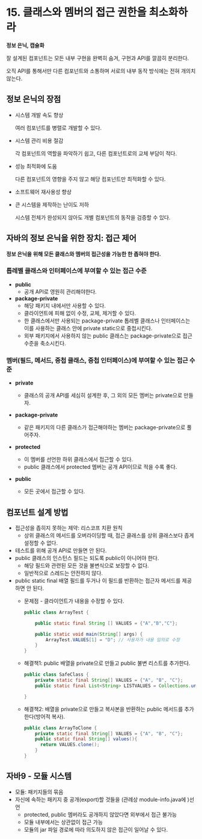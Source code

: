 # 15. 클래스와 멤버의 접근 권한을 최소화하라

**정보 은닉, 캡슐화**

잘 설계된 컴포넌트는 모든 내부 구현을 완벽히 숨겨, 구현과 API를 깔끔히 분리한다.

오직 API를 통해서만 다른 컴포넌트와 소통하며 서로의 내부 동작 방식에는 전혀 개의치 않는다.


## 정보 은닉의 장점

- 시스템 개발 속도 향상
    
    여러 컴포넌트를 병렬로 개발할 수 있다.
    
- 시스템 관리 비용 절감
    
    각 컴포넌트의 역할을 파악하기 쉽고, 다른 컴포넌트로의 교체 부담이 적다.
    
- 성능 최적화에 도움
    
    다른 컴포넌트의 영향을 주지 않고 해당 컴포넌트만 최적화할 수 있다.
    
- 소프트웨어 재사용성 향상
- 큰 시스템을 제작하는 난이도 저하
    
    시스템 전체가 완성되지 않아도 개별 컴포넌트의 동작을 검증할 수 있다.
    


## 자바의 정보 은닉을 위한 장치: 접근 제어

**정보 은닉을 위해 모든 클래스와 멤버의 접근성을 가능한 한 좁혀야 한다.**

### 톱레벨 클래스와 인터페이스에 부여할 수 있는 접근 수준

- **public**
    - 공개 API로 영원히 관리해야한다.
- **package-private**
    - 해당 패키지 내에서만 사용할 수 있다.
    - 클라이언트에 피해 없이 수정, 교체, 제거할 수 있다.
    - 한 클래스에서만 사용되는 package-private 톱레벨 클래스나 인터페이스는 이를 사용하는 클래스 안에 private static으로 중첩시킨다.
    - 외부 패키지에서 사용하지 않는 public 클래스는 package-private으로 접근 수준을 축소시킨다.

### 멤버(필드, 메서드, 중첩 클래스, 중첩 인터페이스)에 부여할 수 있는 접근 수준

- **private**
    - 클래스의 공개 API를 세심히 설계한 후, 그 외의 모든 멤버는 private으로 만들자.
- **package-private**
    
     - 같은 패키지의 다른 클래스가 접근해야하는 멤버는 package-private으로 풀어주자.
    
- **protected**
    - 이 멤버를 선언한 하위 클래스에서 접근할 수 있다.
    - public 클래스에서 protected 멤버는 공개 API이므로 적을 수록 좋다.
- **public**
    - 모든 곳에서 접근할 수 있다.


## 컴포넌트 설계 방법

- 접근성을 좁히지 못하는 제약: 리스코프 치환 원칙
    - 상위 클래스의 메서드를 오버라이딩할 때, 접근 클래스를 상위 클래스보다 좁게 설정할 수 없다.
- 테스트를 위해 공개 API로 만들면 안 된다.
- public 클래스의 인스턴스 필드는 되도록 public이 아니어야 한다.
    - 해당 필드와 관련된 모든 것을 불변식으로 보장할 수 없다.
    - 일반적으로 스레드는 안전하지 않다.
- public static final 배열 필드를 두거나 이 필드를 반환하는 접근자 메서드를 제공하면 안 된다.
    - 문제점 - 클라이언트가 내용을 수정할 수 있다.
        
        ```java
        public class ArrayTest {
        
            public static final String [] VALUES = {"A","B","C"};
        
            public static void main(String[] args) {
                ArrayTest.VALUES[1] = "D"; // 사용자가 내용 임의로 수정
            }
        }
        ```
        
    - 해결책1: public 배열을 private으로 만들고 public 불변 리스트를 추가한다.
        
        ```java
        public class SafeClass {
            private static final String[] VALUES = {"A", "B", "C"};
            public static final List<String> LISTVALUES = Collections.unmodifiableList(Arrays.asList(VALUES));
        
        }
        ```
        
    - 해결책2: 배열을 private으로 만들고 복사본을 반환하는 public 메서드를 추가한다(방어적 복사).
        
        ```java
        public class ArrayToClone {
            private static final String[] VALUES = {"A", "B", "C"};
            public static final String[] values(){
              return VALUES.clone();
            }
        }
        ```
        


## 자바9 - 모듈 시스템

- 모듈: 패키지들의 묶음
- 자신에 속하는 패키지 중 공개(export)할 것들을 (관례상 module-info.java에 )선언
    - protected, public 멤버라도 공개하지 않았다면 외부에서 접근 불가능
    - 모듈 내부에서는 상관없이 접근 가능
    - 모듈의 jar 파일 경로에 따라 의도하지 않은 접근이 일어날 수 있다.

